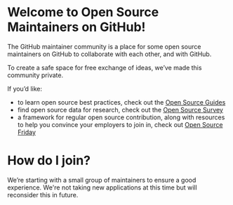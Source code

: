 # Welcome to Open Source Maintainers on GitHub!
The GitHub maintainer community is a place for some open source maintainers on GitHub to collaborate with each other, and with GitHub.

To create a safe space for free exchange of ideas, we’ve made this community private.

If you’d like:

- to learn open source best practices, check out the [Open Source Guides](https://opensource.guide)
- find open source data for research, check out the [Open Source Survey](http://opensourcesurvey.org/2017/)
- a framework for regular open source contribution, along with resources to help you convince your employers to join in, check out [Open Source Friday](https://opensourcefriday.com/)

# How do I join?
We’re starting with a small group of maintainers to ensure a good experience. We're not taking new applications at this time but will reconsider this in future.
